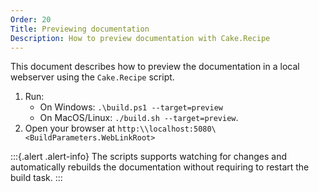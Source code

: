 ```yaml
---
Order: 20
Title: Previewing documentation
Description: How to preview documentation with Cake.Recipe
---
```


This document describes how to preview the documentation in a local webserver using the `Cake.Recipe` script.

1. Run:
   - On Windows: `.\build.ps1 --target=preview`
   - On MacOS/Linux: `./build.sh --target=preview`.
2. Open your browser at `http:\\localhost:5080\<BuildParameters.WebLinkRoot>`

:::{.alert .alert-info}
The scripts supports watching for changes and automatically rebuilds the documentation without requiring to restart the build task.
:::

